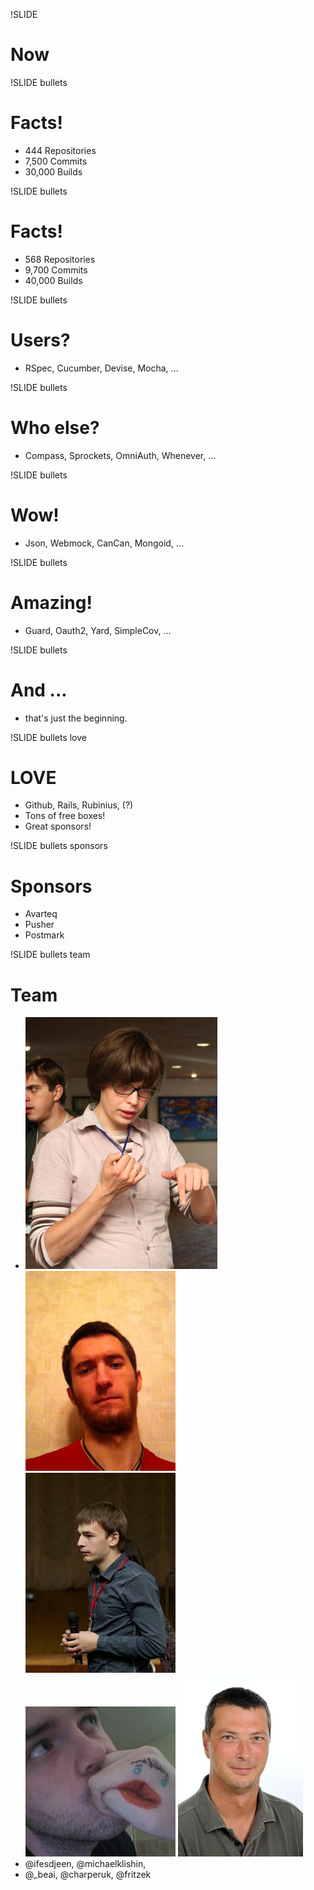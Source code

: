 !SLIDE
# Now

!SLIDE bullets
# Facts!
* 444 Repositories
* 7,500 Commits
* 30,000 Builds

!SLIDE bullets
# Facts!
* 568 Repositories
* 9,700 Commits
* 40,000 Builds

!SLIDE bullets
# Users?
* RSpec, Cucumber, Devise, Mocha, ...

!SLIDE bullets
# Who else?
* Compass, Sprockets, OmniAuth, Whenever, ...

!SLIDE bullets
# Wow!
* Json, Webmock, CanCan, Mongoid, ...

!SLIDE bullets
# Amazing!
* Guard, Oauth2, Yard, SimpleCov, ...

!SLIDE bullets
# And ...
* that's just the beginning.

!SLIDE bullets love
# LOVE
* Github, Rails, Rubinius, (?)
* Tons of free boxes!
* Great sponsors!

!SLIDE bullets sponsors
# Sponsors
* Avarteq
* Pusher
* Postmark

!SLIDE bullets team
# Team
* ![alex](../images/team/alex.png) ![antares](../images/team/antares_.jpg) ![bai](../images/team/bai.jpeg) ![charper](../images/team/charper.jpeg) ![fritzek](../images/team/fritzek.jpeg)
* @ifesdjeen, @michaelklishin,
* @\_beai, @charperuk, @fritzek
